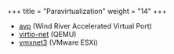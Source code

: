 +++
title = "Paravirtualization"
weight = "14"
+++

- [avp](http://dpdk.org/doc/guides/nics/avp.html) (Wind River Accelerated Virtual Port)
- [virtio-net](http://dpdk.org/doc/guides/nics/virtio.html) (QEMU)
- [vmxnet3](http://dpdk.org/doc/guides/nics/vmxnet3.html) (VMware ESXi)
